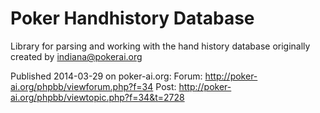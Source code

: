 Poker Handhistory Database
==========

Library for parsing and working with the hand history database originally created by indiana@pokerai.org

Published 2014-03-29 on poker-ai.org:
Forum:  http://poker-ai.org/phpbb/viewforum.php?f=34
Post:   http://poker-ai.org/phpbb/viewtopic.php?f=34&t=2728
